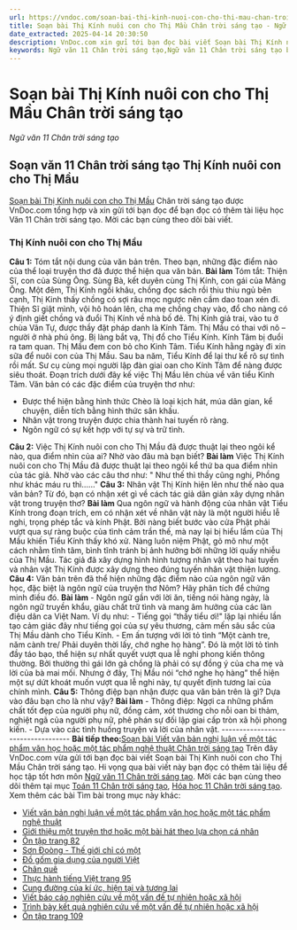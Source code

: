 ```yaml
---
url: https://vndoc.com/soan-bai-thi-kinh-nuoi-con-cho-thi-mau-chan-troi-sang-tao-298171
title: Soạn bài Thị Kính nuôi con cho Thị Mầu Chân trời sáng tạo - Ngữ văn 11 Chân trời sáng tạo - VnDoc.com
date_extracted: 2025-04-14 20:30:50
description: VnDoc.com xin gửi tới bạn đọc bài viết Soạn bài Thị Kính nuôi con cho Thị Mầu Chân trời sáng tạo. Mời các bạn cùng theo dõi bài viết dưới đây nhé.
keywords: Ngữ văn 11 Chân trời sáng tạo,Ngữ văn 11 Chân trời sáng tạo bài Thị Kính nuôi con cho Thị Mầu,Soạn văn 11 Chân trời sáng tạo,văn 11 Chân trời sáng tạo,soạn văn 11 Chân trời,ngữ văn 11 Chân trời,Soạn bài Thị Kính nuôi con cho Thị Mầu Chân trời sáng tạo,Soạn bài Thị Kính nuôi con cho Thị Mầu,Soạn văn Thị Kính nuôi con cho Thị Mầu,Thị Kính nuôi con cho Thị Mầu
---
```


# Soạn bài Thị Kính nuôi con cho Thị Mầu Chân trời sáng tạo
 _Ngữ văn 11 Chân trời sáng tạo_
## Soạn văn 11 Chân trời sáng tạo Thị Kính nuôi con cho Thị Mầu
[Soạn bài Thị Kính nuôi con cho Thị Mầu](<https://vndoc.com/soan-bai-thi-kinh-nuoi-con-cho-thi-mau-chan-troi-sang-tao-298171>) Chân trời sáng tạo được VnDoc.com tổng hợp và xin gửi tới bạn đọc để bạn đọc có thêm tài liệu học Văn 11 Chân trời sáng tạo. Mời các bạn cùng theo dõi bài viết.
### Thị Kính nuôi con cho Thị Mầu
**Câu 1:** Tóm tắt nội dung của văn bản trên. Theo bạn, những đặc điểm nào của thể loại truyện thơ đã được thể hiện qua văn bản.
**Bài làm**
Tóm tắt: Thiện Sĩ, con của Sùng Ông. Sùng Bà, kết duyên cùng Thị Kính, con gái của Mãng Ông. Một đêm, Thị Kính ngồi khâu, chồng đọc sách rồi thiu thiu ngủ bên cạnh, Thị Kinh thấy chồng có sợi râu mọc ngược nên cầm dao toan xén đi. Thiện Sĩ giật mình, vội hô hoán lên, cha mẹ chồng chạy vào, đổ cho nàng có ý định giết chồng và đuổi Thị Kính về nhà bố đẻ. Thị Kính giả trai, vào tu ở chùa Vân Tự, được thầy đặt pháp danh là Kính Tâm. Thị Mầu có thai với nô – người ở nhà phú ông. Bị làng bắt vạ, Thị đổ cho Tiểu Kính. Kính Tâm bị đuổi ra tam quan. Thị Mầu đem con bỏ cho Kinh Tâm. Tiểu Kính hằng ngày đi xin sữa để nuôi con của Thị Mầu. Sau ba năm, Tiểu Kính để lại thư kể rõ sự tình rồi mất. Sư cụ cùng mọi người lập đàn giai oan cho Kính Tâm để nàng được siêu thoát. Đoạn trích dưới đây kế việc Thị Mầu lên chùa về vãn tiểu Kinh Tâm.
Văn bản có các đặc điểm của truyện thơ như:
  * Được thể hiện bằng hình thức Chèo là loại kịch hát, múa dân gian, kể chuyện, diễn tích bằng hình thức sân khấu.
  * Nhân vật trong truyện được chia thành hai tuyến rõ ràng.
  * Ngôn ngữ có sự kết hợp với tự sự và trữ tình.

**Câu 2:** Việc Thị Kính nuôi con cho Thị Mầu đã được thuật lại theo ngôi kể nào, qua điểm nhìn của ai? Nhờ vào đâu mà bạn biết?
**Bài làm**
Việc Thị Kính nuôi con cho Thị Mầu đã được thuật lại theo ngôi kể thứ ba qua điểm nhìn của tác giả. Nhờ vào các câu thơ như: " Như thế thì thầy cũng nghi, Phồng như khác máu ru thì......"
**Câu 3:** Nhân vật Thị Kính hiện lên như thế nào qua văn bản? Từ đó, bạn có nhận xét gì về cách tác giả dân giản xây dựng nhân vật trong truyện thơ?
**Bài làm**
Qua ngôn ngữ và hành động của nhân vật Tiểu Kính trong đoạn trích, em có nhận xét về nhân vật này là một người hiểu lễ nghi, trọng phép tắc và kính Phật. Bởi nàng biết bước vào cửa Phật phải vượt qua sự ràng buộc của tình cảm trần thế, mà nay lại bị hiểu lầm của Thị Mầu khiến Tiểu Kính thấy khó xử. Nàng luôn niệm Phật, gõ mõ như một cách nhằm tĩnh tâm, bình tĩnh tránh bị ảnh hưởng bởi những lời quấy nhiễu của Thị Mầu. Tác giả đã xây dựng hình hình tượng nhân vật theo hai tuyến và nhân vật Thị Kính được xây dựng theo đúng tuyến nhân vật thiện lương.
**Câu 4:** Văn bản trên đã thể hiện những đặc điểm nào của ngôn ngữ văn học, đặc biệt là ngôn ngữ của truyện thơ Nôm? Hãy phân tích để chứng minh điều đó.
**Bài làm**
\- Ngôn ngữ gần với lời ăn, tiếng nói hàng ngày, là ngôn ngữ truyền khẩu, giàu chất trữ tình và mang âm hưởng của các làn điệu dân ca Việt Nam.
Ví dụ như: - Tiếng gọi “thầy tiểu ơi\!" lặp lại nhiều lần tạo cảm giác đây như tiếng gọi của sự yêu thương, cảm mến sâu sắc của Thị Mầu dành cho Tiểu Kính. - Em ấn tượng với lời tỏ tình “Một cành tre, năm cành tre/ Phải duyên thời lấy, chớ nghe họ hàng”. Đó là một lời tỏ tình đầy táo bạo, thể hiện sự nhất quyết vượt qua lễ nghi phong kiến thông thường. Bởi thường thì gái lớn gả chồng là phải có sự đồng ý của cha mẹ và lời của bà mai mối. Nhưng ở đây, Thị Mầu nói “chớ nghe họ hàng” thể hiện một sự dứt khoát muốn vượt qua lễ nghi này, tự quyết định tương lai của chính mình.
**Câu 5:** Thông điệp bạn nhận được qua văn bản trên là gì? Dựa vào đâu bạn cho là như vậy?
**Bài làm**
\- Thông điệp: Ngợi ca những phẩm chất tốt đẹp của người phụ nữ, đồng cảm, xót thương cho nỗi oan bi thảm, nghiệt ngã của người phụ nữ, phê phán sự đối lập giai cấp tròn xã hội phong kiến.
\- Dựa vào các tình huống truyện và lời của nhân vật.
\-----------------------------------
**Bài tiếp theo:**[Soạn bài Viết văn bản nghị luận về một tác phẩm văn học hoặc một tác phẩm nghệ thuật Chân trời sáng tạo](<https://vndoc.com/soan-bai-viet-van-ban-nghi-luan-ve-mot-tac-pham-van-hoc-hoac-mot-tac-pham-nghe-thuat-chan-troi-sang-tao-298176>)
Trên đây VnDoc.com vừa gửi tới bạn đọc bài viết Soạn bài Thị Kính nuôi con cho Thị Mầu Chân trời sáng tạo. Hi vọng qua bài viết này bạn đọc có thêm tài liệu để học tập tốt hơn môn [Ngữ văn 11 Chân trời sáng tạo](<https://vndoc.com/ngu-van-11-chan-troi-sang-tao>). Mời các bạn cùng theo dõi thêm tại mục [Toán 11 Chân trời sáng tạo](<https://vndoc.com/toan-11-chan-troi-sang-tao>), [Hóa học 11 Chân trời sáng tạo](<https://vndoc.com/hoa-hoc-11-chan-troi-sang-tao>).
Xem thêm các bài Tìm bài trong mục này khác:
  * [Viết văn bản nghị luận về một tác phẩm văn học hoặc một tác phẩm nghệ thuật](</soan-bai-viet-van-ban-nghi-luan-ve-mot-tac-pham-van-hoc-hoac-mot-tac-pham-nghe-thuat-chan-troi-sang-tao-298176>)
  * [Giới thiệu một truyện thơ hoặc một bài hát theo lựa chọn cá nhân](</soan-bai-gioi-thieu-mot-truyen-tho-hoac-mot-bai-hat-theo-lua-chon-ca-nhan-chan-troi-sang-tao-298181>)
  * [Ôn tập trang 82](</soan-bai-on-tap-trang-82-chan-troi-sang-tao-298185>)
  * [Sơn Đoòng - Thế giới chỉ có một](</soan-bai-son-doong-the-gioi-chi-co-mot-chan-troi-sang-tao-298187>)
  * [Đồ gốm gia dụng của người Việt](</soan-bai-do-gom-gia-dung-cua-nguoi-viet-chan-troi-sang-tao-298188>)
  * [Chân quê](</soan-bai-chan-que-chan-troi-sang-tao-298189>)
  * [Thực hành tiếng Việt trang 95](</soan-bai-thuc-hanh-tieng-viet-trang-95-chan-troi-sang-tao-298193>)
  * [Cung đường của kí ức, hiện tại và tương lai](</soan-bai-cung-duong-cua-ki-uc-hien-tai-va-tuong-lai-chan-troi-sang-tao-298195>)
  * [Viết báo cáo nghiên cứu về một vấn đề tự nhiên hoặc xã hội](</soan-bai-viet-bao-cao-nghien-cuu-ve-mot-van-de-tu-nhien-hoac-xa-hoi-chan-troi-sang-tao-298198>)
  * [Trình bày kết quả nghiên cứu về một vấn đề tự nhiên hoặc xã hội](</soan-bai-trinh-bay-ket-qua-nghien-cuu-ve-mot-van-de-tu-nhien-hoac-xa-hoi-chan-troi-sang-tao-298200>)
  * [Ôn tập trang 109](</soan-bai-on-tap-trang-109-chan-troi-sang-tao-298203>)


